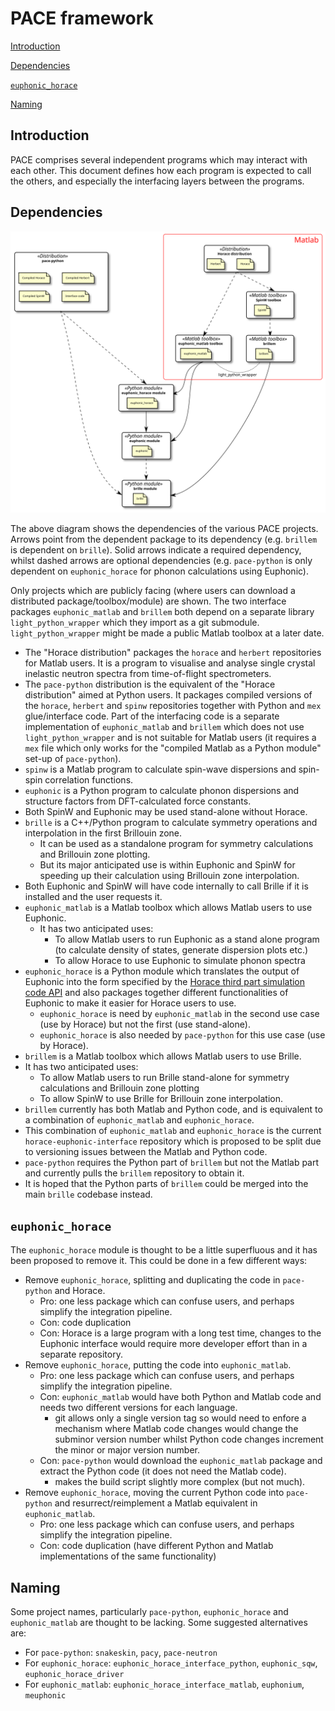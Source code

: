 # PACE framework

[Introduction](#introduction)

[Dependencies](#dependencies)

[`euphonic_horace`](#euphonic_horace)

[Naming](#naming)


## Introduction

PACE comprises several independent programs which may interact with each other.
This document defines how each program is expected to call the others, and especially the interfacing layers between the programs.


## Dependencies

![PACE project dependencies](diagrams/pace_framework.svg)

The above diagram shows the dependencies of the various PACE projects.
Arrows point from the dependent package to its dependency (e.g. `brillem` is dependent on `brille`).
Solid arrows indicate a required dependency, whilst dashed arrows are optional dependencies
(e.g. `pace-python` is only dependent on `euphonic_horace` for phonon calculations using Euphonic).

Only projects which are publicly facing (where users can download a distributed package/toolbox/module) are shown.
The two interface packages `euphonic_matlab` and `brillem` both depend on a separate library `light_python_wrapper`
which they import as a git submodule.
`light_python_wrapper` might be made a public Matlab toolbox at a later date.

* The "Horace distribution" packages the `horace` and `herbert` repositories for Matlab users.
  It is a program to visualise and analyse single crystal inelastic neutron spectra from time-of-flight spectrometers.
* The `pace-python` distribution is the equivalent of the "Horace distribution" aimed at Python users.
  It packages compiled versions of the `horace`, `herbert` and `spinw` repositories together with Python and `mex` glue/interface code.
  Part of the interfacing code is a separate implementation of `euphonic_matlab` and `brillem`
  which does not use `light_python_wrapper` and is not suitable for Matlab users
  (it requires a `mex` file which only works for the "compiled Matlab as a Python module" set-up of `pace-python`).
* `spinw` is a Matlab program to calculate spin-wave dispersions and spin-spin correlation functions.
* `euphonic` is a Python program to calculate phonon dispersions and structure factors from DFT-calculated force constants.
* Both SpinW and Euphonic may be used stand-alone without Horace.
* `brille` is a C++/Python program to calculate symmetry operations and interpolation in the first Brillouin zone.
    - It can be used as a standalone program for symmetry calculations and Brillouin zone plotting.
    - But its major anticipated use is within Euphonic and SpinW for speeding up their calculation using Brillouin zone interpolation.
* Both Euphonic and SpinW will have code internally to call Brille if it is installed and the user requests it.
* `euphonic_matlab` is a Matlab toolbox which allows Matlab users to use Euphonic.
    - It has two anticipated uses:
        + To allow Matlab users to run Euphonic as a stand alone program (to calculate density of states, generate dispersion plots etc.)
        + To allow Horace to use Euphonic to simulate phonon spectra
* `euphonic_horace` is a Python module which translates the output of Euphonic into the form specified by the 
  [Horace third part simulation code API](../../optimisation/design/Third_Party_API_Design.md)
  and also packages together different functionalities of Euphonic to make it easier for Horace users to use.
    - `euphonic_horace` is need by `euphonic_matlab` in the second use case (use by Horace) but not the first (use stand-alone).
    - `euphonic_horace` is also needed by `pace-python` for this use case (use by Horace).
* `brillem` is a Matlab toolbox which allows Matlab users to use Brille.
* It has two anticipated uses:
    - To allow Matlab users to run Brille stand-alone for symmetry calculations and Brillouin zone plotting
    - To allow SpinW to use Brille for Brillouin zone interpolation.
* `brillem` currently has both Matlab and Python code, and is equivalent to a combination of `euphonic_matlab` and `euphonic_horace`.
* This combination of `euphonic_matlab` and `euphonic_horace` is the current `horace-euphonic-interface` repository
  which is proposed to be split due to versioning issues between the Matlab and Python code.
* `pace-python` requires the Python part of `brillem` but not the Matlab part and currently pulls the `brillem` repository to obtain it.
* It is hoped that the Python parts of `brillem` could be merged into the main `brille` codebase instead.


## `euphonic_horace`

The `euphonic_horace` module is thought to be a little superfluous and it has been proposed to remove it.
This could be done in a few different ways:

* Remove `euphonic_horace`, splitting and duplicating the code in  `pace-python` and Horace.
    - Pro: one less package which can confuse users, and perhaps simplify the integration pipeline.
    - Con: code duplication
    - Con: Horace is a large program with a long test time, changes to the Euphonic interface would require more developer effort 
      than in a separate repository.
* Remove `euphonic_horace`, putting the code into `euphonic_matlab`.
    - Pro: one less package which can confuse users, and perhaps simplify the integration pipeline.
    - Con: `euphonic_matlab` would have both Python and Matlab code and needs two different versions for each language.
        + git allows only a single version tag so would need to enfore a mechanism where Matlab code changes
          would change the subminor version number whilst Python code changes increment the minor or major version number.
    - Con: `pace-python` would download the `euphonic_matlab` package and extract the Python code (it does not need the Matlab code).
        + makes the build script slightly more complex (but not much).
* Remove `euphonic_horace`, moving the current Python code into `pace-python` and resurrect/reimplement a Matlab equivalent in `euphonic_matlab`.
    - Pro: one less package which can confuse users, and perhaps simplify the integration pipeline.
    - Con: code duplication (have different Python and Matlab implementations of the same functionality)
    

## Naming

Some project names, particularly `pace-python`, `euphonic_horace` and `euphonic_matlab` are thought to be lacking.
Some suggested alternatives are:

* For `pace-python`: `snakeskin`, `pacy`, `pace-neutron`
* For `euphonic_horace`: `euphonic_horace_interface_python`, `euphonic_sqw`, `euphonic_horace_driver`
* For `euphonic_matlab`: `euphonic_horace_interface_matlab`, `euphonium`, `meuphonic`


